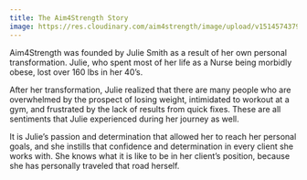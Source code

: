 ```yaml
---
title: The Aim4Strength Story
image: https://res.cloudinary.com/aim4strength/image/upload/v1514574379/service-icon-corporate.png
---
```


Aim4Strength was founded by Julie Smith as a result of her own personal transformation. Julie, who spent most of her life as a Nurse being morbidly obese, lost over 160 lbs in her 40’s.

After her transformation, Julie realized that there are many people who are overwhelmed by the prospect of losing weight, intimidated to workout at a gym, and frustrated by the lack of results from quick fixes. These are all sentiments that Julie experienced during her journey as well.

It is Julie’s passion and determination that allowed her to reach her personal goals, and she instills that confidence and determination in every client she works with. She knows what it is like to be in her client’s position, because she has personally traveled that road herself.
